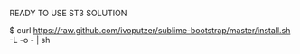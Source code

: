 READY TO USE ST3 SOLUTION

$ curl https://raw.github.com/ivoputzer/sublime-bootstrap/master/install.sh -L -o - | sh
